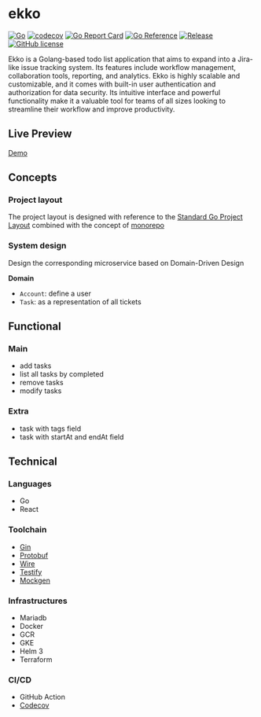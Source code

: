 # ekko

[![Go](https://github.com/blackhorseya/ekko/actions/workflows/go.yml/badge.svg)](https://github.com/blackhorseya/ekko/actions/workflows/go.yml)
[![codecov](https://codecov.io/gh/blackhorseya/ekko/branch/main/graph/badge.svg?token=SV4V6G6QZJ)](https://codecov.io/gh/blackhorseya/ekko)
[![Go Report Card](https://goreportcard.com/badge/github.com/blackhorseya/ekko)](https://goreportcard.com/report/github.com/blackhorseya/ekko)
[![Go Reference](https://pkg.go.dev/badge/github.com/blackhorseya/ekko)](https://pkg.go.dev/github.com/blackhorseya/ekko)
[![Release](https://img.shields.io/github/release/blackhorseya/ekko)](https://github.com/blackhorseya/ekko/releases/latest)
[![GitHub license](https://img.shields.io/github/license/blackhorseya/ekko)](https://github.com/blackhorseya/ekko/blob/main/LICENSE)

Ekko is a Golang-based todo list application that aims to expand into a Jira-like issue tracking system. Its features
include workflow management, collaboration tools, reporting, and analytics. Ekko is highly scalable and customizable,
and it comes with built-in user authentication and authorization for data security. Its intuitive interface and powerful
functionality make it a valuable tool for teams of all sizes looking to streamline their workflow and improve
productivity.

## Live Preview

[Demo](https://ekko.seancheng.space)

## Concepts

### Project layout

The project layout is designed with reference to
the [Standard Go Project Layout](https://github.com/golang-standards/project-layout) combined with the concept
of [monorepo](https://monorepo.tools/)

### System design

Design the corresponding microservice based on Domain-Driven Design

**Domain**

- `Account`: define a user
- `Task`: as a representation of all tickets

## Functional

### Main

- add tasks
- list all tasks by completed
- remove tasks
- modify tasks

### Extra

- task with tags field
- task with startAt and endAt field

## Technical

### Languages

- Go
- React

### Toolchain

- [Gin](https://github.com/gin-gonic/gin)
- [Protobuf](https://developers.google.com/protocol-buffers)
- [Wire](https://github.com/google/wire)
- [Testify](https://github.com/stretchr/testify)
- [Mockgen](https://github.com/golang/mock)

### Infrastructures

- Mariadb
- Docker
- GCR
- GKE
- Helm 3
- Terraform

### CI/CD

- GitHub Action
- [Codecov](https://codecov.io/)
